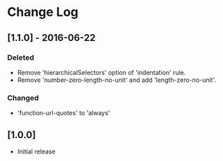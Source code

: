 # Change Log

## [1.1.0] - 2016-06-22

### Deleted
- Remove 'hierarchicalSelectors' option of 'indentation' rule.
- Remove 'number-zero-length-no-unit' and add 'length-zero-no-unit'.

### Changed
- 'function-url-quotes' to 'always'


## [1.0.0]

* Initial release